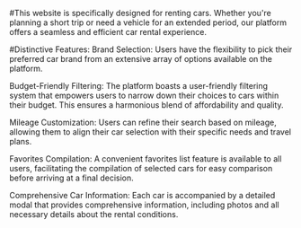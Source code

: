 
#This website is specifically designed for renting cars. Whether you're planning a short trip or need a vehicle for an extended period, our platform offers a seamless and efficient car rental experience.

#Distinctive Features:
Brand Selection: Users have the flexibility to pick their preferred car brand from an extensive array of options available on the platform.

Budget-Friendly Filtering: The platform boasts a user-friendly filtering system that empowers users to narrow down their choices to cars within their budget. This ensures a harmonious blend of affordability and quality.

Mileage Customization: Users can refine their search based on mileage, allowing them to align their car selection with their specific needs and travel plans.

Favorites Compilation: A convenient favorites list feature is available to all users, facilitating the compilation of selected cars for easy comparison before arriving at a final decision.

Comprehensive Car Information: Each car is accompanied by a detailed modal that provides comprehensive information, including photos and all necessary details about the rental conditions.
